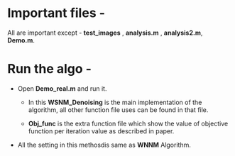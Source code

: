 # Important files -

All are important except - **test_images** , **analysis.m** , **analysis2.m**, **Demo.m**.

# Run the algo -

- Open **Demo_real.m** and run it.
   -  In this **WSNM_Denoising** is the main implementation of the algorithm, all other function file uses can be found in that file.

   - **Obj_func** is the extra function file which show the value of objective function per iteration value as described in  paper.

- All the setting in this methosdis same as **WNNM** Algorithm.